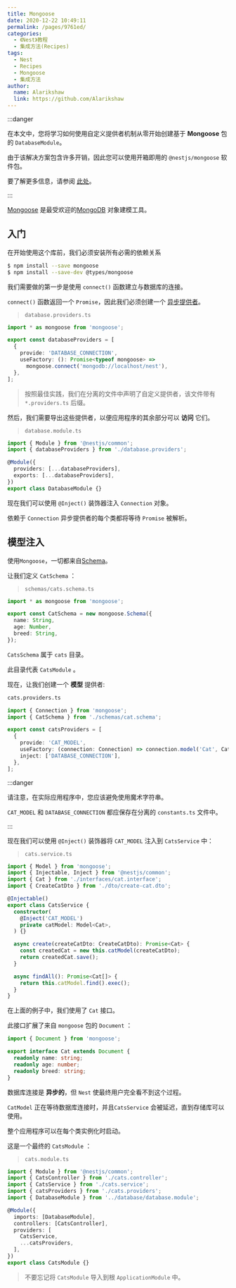 ```yaml
---
title: Mongoose
date: 2020-12-22 10:49:11
permalink: /pages/9761ed/
categories:
  - 《Nest》教程
  - 集成方法(Recipes)
tags:
  - Nest
  - Recipes
  - Mongoose
  - 集成方法
author: 
  name: Alarikshaw
  link: https://github.com/Alarikshaw
---
```


:::danger

在本文中，您将学习如何使用自定义提供者机制从零开始创建基于 **Mongoose** 包的 `DatabaseModule`。

由于该解决方案包含许多开销，因此您可以使用开箱即用的 `@nestjs/mongoose` 软件包。

要了解更多信息，请参阅 [此处](https://docs.nestjs.com/techniques/mongodb)。

:::

[Mongoose](http://mongoosejs.com/) 是最受欢迎的[MongoDB](https://www.mongodb.org/) 对象建模工具。

## 入门

在开始使用这个库前，我们必须安装所有必需的依赖关系

```bash
$ npm install --save mongoose
$ npm install --save-dev @types/mongoose
```

我们需要做的第一步是使用 `connect()` 函数建立与数据库的连接。

`connect()` 函数返回一个 `Promise`，因此我们必须创建一个 [异步提供者](https://docs.nestjs.cn/6/fundamentals?id=异步提供者)。

> `database.providers.ts`

```typescript
import * as mongoose from 'mongoose';

export const databaseProviders = [
  {
    provide: 'DATABASE_CONNECTION',
    useFactory: (): Promise<typeof mongoose> =>
      mongoose.connect('mongodb://localhost/nest'),
  },
];
```

> 按照最佳实践，我们在分离的文件中声明了自定义提供者，该文件带有 `*.providers.ts` 后缀。

然后，我们需要导出这些提供者，以便应用程序的其余部分可以 **访问** 它们。

> `database.module.ts`

```typescript
import { Module } from '@nestjs/common';
import { databaseProviders } from './database.providers';

@Module({
  providers: [...databaseProviders],
  exports: [...databaseProviders],
})
export class DatabaseModule {}
```

现在我们可以使用 `@Inject()` 装饰器注入 `Connection` 对象。

依赖于 `Connection` 异步提供者的每个类都将等待 `Promise` 被解析。

## 模型注入

使用`Mongoose`，一切都来自[Schema](https://mongoosejs.com/docs/guide.html)。 

让我们定义 `CatSchema` ：

> `schemas/cats.schema.ts`

```typescript
import * as mongoose from 'mongoose';

export const CatSchema = new mongoose.Schema({
  name: String,
  age: Number,
  breed: String,
});
```

`CatsSchema` 属于 `cats` 目录。

此目录代表 `CatsModule` 。

现在，让我们创建一个 **模型** 提供者:

```bash
cats.providers.ts
```

```typescript
import { Connection } from 'mongoose';
import { CatSchema } from './schemas/cat.schema';

export const catsProviders = [
  {
    provide: 'CAT_MODEL',
    useFactory: (connection: Connection) => connection.model('Cat', CatSchema),
    inject: ['DATABASE_CONNECTION'],
  },
];
```

:::danger

请注意，在实际应用程序中，您应该避免使用魔术字符串。

`CAT_MODEL` 和 `DATABASE_CONNECTION` 都应保存在分离的 `constants.ts` 文件中。

:::

现在我们可以使用 `@Inject()` 装饰器将 `CAT_MODEL` 注入到 `CatsService` 中：

> `cats.service.ts`

```typescript
import { Model } from 'mongoose';
import { Injectable, Inject } from '@nestjs/common';
import { Cat } from './interfaces/cat.interface';
import { CreateCatDto } from './dto/create-cat.dto';

@Injectable()
export class CatsService {
  constructor(
    @Inject('CAT_MODEL')
    private catModel: Model<Cat>,
  ) {}

  async create(createCatDto: CreateCatDto): Promise<Cat> {
    const createdCat = new this.catModel(createCatDto);
    return createdCat.save();
  }

  async findAll(): Promise<Cat[]> {
    return this.catModel.find().exec();
  }
}
```

在上面的例子中，我们使用了 `Cat` 接口。 

此接口扩展了来自 `mongoose` 包的 `Document` ：

```typescript
import { Document } from 'mongoose';

export interface Cat extends Document {
  readonly name: string;
  readonly age: number;
  readonly breed: string;
}
```

数据库连接是 **异步的**，但 `Nest` 使最终用户完全看不到这个过程。

`CatModel` 正在等待数据库连接时，并且`CatsService` 会被延迟，直到存储库可以使用。

整个应用程序可以在每个类实例化时启动。

这是一个最终的 `CatsModule` ： 

> `cats.module.ts`

```typescript
import { Module } from '@nestjs/common';
import { CatsController } from './cats.controller';
import { CatsService } from './cats.service';
import { catsProviders } from './cats.providers';
import { DatabaseModule } from '../database/database.module';

@Module({
  imports: [DatabaseModule],
  controllers: [CatsController],
  providers: [
    CatsService,
    ...catsProviders,
  ],
})
export class CatsModule {}
```

> 不要忘记将 `CatsModule` 导入到根 `ApplicationModule` 中。
